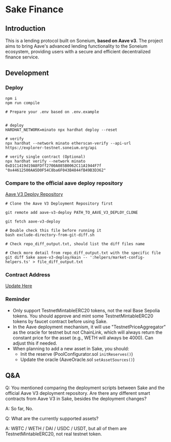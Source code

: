 # Sake Finance 

## Introduction

This is a lending protocol built on Soneium, **based on Aave v3**. The project aims to bring Aave's advanced lending functionality to the Soneium ecosystem, providing users with a secure and efficient decentralized finance service. 

## Development

### Deploy

```CMD
npm i
npm run compile

# Prepare your .env based on .env.example


# deploy
HARDHAT_NETWORK=minato npx hardhat deploy --reset      

# verify 
npx hardhat --network minato etherscan-verify --api-url https://explorer-testnet.soneium.org/api

# verify single contract (Optional)
npx hardhat verify --network minato 0xD1C1419d19A8FDff2700A085B0062C11A1944F7f "0x44612500AA5D0F54C8ba6F043B4844fB49B3D362"
```

### Compare to the official aave deploy repository

[Aave V3 Deploy Repository](https://github.com/aave/aave-v3-deploy)

```CMD
# Clone the Aave V3 Deployment Repository first

git remote add aave-v3-deploy PATH_TO_AAVE_V3_DEPLOY_CLONE

git fetch aave-v3-deploy

# Double check this file before running it
bash exclude-directory-from-git-diff.sh

# Check repo_diff_output.txt, should list the diff files name

# Check more detail from repo_diff_output.txt with the specific file
git diff Sake aave-v3-deploy/main -- ':helpers/market-config-helpers.ts' > file_diff_output.txt
```

### Contract Address 
[Update Here](https://dev-docs.sakefinance.com/docs/dev-docs/contract-addresses/)


### Reminder
- Only support TestnetMintableERC20 tokens, not the real Base Sepolia tokens. You should approve and mint some TestnetMintableERC20 tokens by faucet contract before using Sake.
- In the Aave deployment mechanism, it will use "TestnetPriceAggregator" as the oracle for testnet but not ChainLink, which will always return the constant price for the asset (e.g., WETH will always be 4000). Can adjust this if needed.
- When planning to add a new asset in Sake, you should:
  - Init the reserve (PoolConfigurator.sol `initReserves()`)
  - Update the oracle (AaveOracle.sol `setAssetSources()`)

## Q&A
Q: You mentioned comparing the deployment scripts between Sake and the official Aave V3 deployment repository. Are there any different smart contracts from Aave V3 in Sake, besides the deployment changes?

A: So far, No.

Q: What are the currently supported assets?

A: WBTC / WETH / DAI / USDC / USDT, but all of them are TestnetMintableERC20, not real testnet token. 
